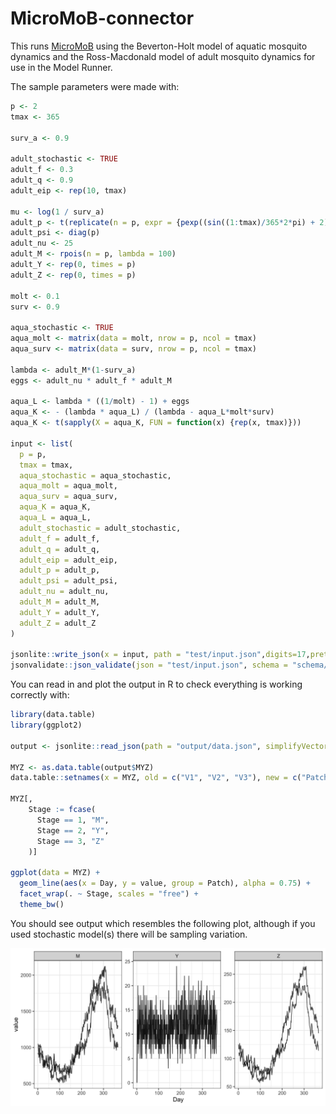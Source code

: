 # MicroMoB-connector

This runs [MicroMoB](https://github.com/dd-harp/MicroMoB) using the Beverton-Holt
model of aquatic mosquito dynamics and the Ross-Macdonald model of adult mosquito
dynamics for use in the Model Runner.

The sample parameters were made with:

```R
p <- 2
tmax <- 365

surv_a <- 0.9

adult_stochastic <- TRUE
adult_f <- 0.3
adult_q <- 0.9
adult_eip <- rep(10, tmax)

mu <- log(1 / surv_a)
adult_p <- t(replicate(n = p, expr = {pexp((sin((1:tmax)/365*2*pi) + 2)/2 * mu, lower.tail = FALSE)}))
adult_psi <- diag(p)
adult_nu <- 25
adult_M <- rpois(n = p, lambda = 100)
adult_Y <- rep(0, times = p)
adult_Z <- rep(0, times = p)

molt <- 0.1
surv <- 0.9

aqua_stochastic <- TRUE
aqua_molt <- matrix(data = molt, nrow = p, ncol = tmax)
aqua_surv <- matrix(data = surv, nrow = p, ncol = tmax)

lambda <- adult_M*(1-surv_a)
eggs <- adult_nu * adult_f * adult_M

aqua_L <- lambda * ((1/molt) - 1) + eggs
aqua_K <- - (lambda * aqua_L) / (lambda - aqua_L*molt*surv)
aqua_K <- t(sapply(X = aqua_K, FUN = function(x) {rep(x, tmax)}))

input <- list(
  p = p,
  tmax = tmax,
  aqua_stochastic = aqua_stochastic,
  aqua_molt = aqua_molt,
  aqua_surv = aqua_surv,
  aqua_K = aqua_K,
  aqua_L = aqua_L,
  adult_stochastic = adult_stochastic,
  adult_f = adult_f,
  adult_q = adult_q,
  adult_eip = adult_eip,
  adult_p = adult_p,
  adult_psi = adult_psi,
  adult_nu = adult_nu,
  adult_M = adult_M,
  adult_Y = adult_Y,
  adult_Z = adult_Z
)

jsonlite::write_json(x = input, path = "test/input.json",digits=17,pretty=TRUE)
jsonvalidate::json_validate(json = "test/input.json", schema = "schema/input.json")
```

You can read in and plot the output in R to check everything is working correctly with:

```R
library(data.table)
library(ggplot2)

output <- jsonlite::read_json(path = "output/data.json", simplifyVector = TRUE)

MYZ <- as.data.table(output$MYZ)
data.table::setnames(x = MYZ, old = c("V1", "V2", "V3"), new = c("Patch", "Day", "Stage"))

MYZ[,
    Stage := fcase(
      Stage == 1, "M",
      Stage == 2, "Y",
      Stage == 3, "Z"
    )]

ggplot(data = MYZ) +
  geom_line(aes(x = Day, y = value, group = Patch), alpha = 0.75) +
  facet_wrap(. ~ Stage, scales = "free") +
  theme_bw()
```

You should see output which resembles the following plot, although if you used stochastic
model(s) there will be sampling variation.

![](figs/output.png)
